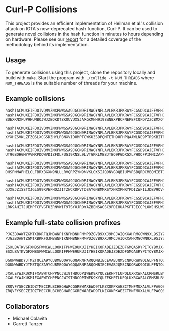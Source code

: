 # Curl-P Collisions

This project provides an efficient implementation of Heilman et al.'s collision attack on IOTA's now-deprecated hash function, Curl-P. It can be used to generate novel collisions in the hash function in minutes to hours depending on hardware. Please see our [report](https://github.com/colavitam/curl-collisions/raw/master/paper.pdf) for a detailed coverage of the methodology behind its implementation.

## Usage
To generate collisions using this project, clone the repository locally and build with `make`. Start the program with `./collide -t NUM_THREADS` where `NUM_THREADS` is the suitable number of threads for your machine.

## Example collisions

```
hash(ACMUXEIFDOIVQMVZNXPNWGSA9JGCN9RIMWOYNFLAVLBKRJPKRAYFCGSD9CAJEFVPHIWRZEKQHUHCAKKSTXMDZMMVEVVCTQFRTMDR9QLPG9QUWBHBQBVOPDWDIOFUWBK9IREKOUVRHDODLLXCLMJWZZXENYXDUSVDGU)=
hash(ACMUXEIFDOIVQMVZNXPNWGSA9JGCN9RIMWOYNFLAVLBKRJPKRAYFCGSD9CAJEFVPHIWRZEKQHUHCAKKSTXMDZMMVEVVCTQFRTMDR9QLPG9QUWBHBQBVOPDWDIOGUWBK9IREKOUVRHDODLLXCLMJWZZXENYXDUSVDGU)=
BUEXRNXFUP9HUMBOJWJZBQKDTZKOUVUXSJAXGKMNH9I9EWNBXPBCFNEPBFCQFDYZZCBMXOTP9DOIMKEZ9

hash(ACMUXEIFDOIVQMVZNXPNWGSA9JGCN9RIMWOYNFLAVLBKRJPKRAYFCGSD9CAJEFVPHIWRZEKQHUHCAKKSTFYYHYMOGOVCTIYRVML9IKFSGCPSYBK9RDKNGBTVXIRIB9FBJOPLPUKRQMLVUOXDGKGDZ9FWWEXDXGJPYU)=
hash(ACMUXEIFDOIVQMVZNXPNWGSA9JGCN9RIMWOYNFLAVLBKRJPKRAYFCGSD9CAJEFVPHIWRZEKQHUHCAKKSTFYYHYMOGOVCTIYRVML9IKFSGCPSYBK9RDKNGBTVXISIB9FBJOPLPUKRQMLVUOXDGKGDZ9FWWEXDXGJPYU)=
XYXHZSVKLZFZQSLXCGSDZHYLPBNXVIDUMPTCWKUZSDPQMTETH9UFHPQAAWLNE9PTR9KBITPUU9ZOQXBTZ

hash(ACMUXEIFDOIVQMVZNXPNWGSA9JGCN9RIMWOYNFLAVLBKRJPKRAYFCGSD9CAJEFVPHIWRZEKQHUHCAKKSTLGGEAMPJQQDUZERLMKRXNXDS9OUDDKY9KKYNKTYU99IWWFXHPGLELTRRGOAIL9DMJH9Y9GOGEEMXSMDPR)=
hash(ACMUXEIFDOIVQMVZNXPNWGSA9JGCN9RIMWOYNFLAVLBKRJPKRAYFCGSD9CAJEFVPHIWRZEKQHUHCAKKSTLGGEAMPJQQDUZERLMKRXNXDS9OUDDKY9KKYNKTYU9AIWWFXHPGLELTRRGOAIL9DMJH9Y9GOGEEMXSMDPR)=
UT9GBOHGMYVVMXPDQWVDIZFDLFUGI9XNSL9LVTGKKLMBBJTBQ9PGDXGXLPHOQFPIMNIZAPHSIAVRDV9BX

hash(ACMUXEIFDOIVQMVZNXPNWGSA9JGCN9RIMWOYNFLAVLBKRJPKRAYFCGSD9CAJEFVPHIWRZEKQHUHCAKKSTISJNJGNFTPXNANSTMCRIKXMJXRNXAIBZUDONDBMXUXFBAJCMUPTGVV9QDRGIXCWJKIBDZFXYOYMUSDGPU)=
hash(ACMUXEIFDOIVQMVZNXPNWGSA9JGCN9RIMWOYNFLAVLBKRJPKRAYFCGSD9CAJEFVPHIWRZEKQHUHCAKKSTISJNJGNFTPXNANSTMCRIKXMJXRNXAIBZUDONDBMXUYFBAJCMUPTGVV9QDRGIXCWJKIBDZFXYOYMUSDGPU)=
DHSPNMAPHELGLFBRXBGXN9NLLLRVQRPZYN9NVKLOXSIJQ9NVGOQBIUPVRSBQRDCMBQMIBTIMIHKPWLHWU

hash(ACMUXEIFDOIVQMVZNXPNWGSA9JGCN9RIMWOYNFLAVLBKRJPKRAYFCGSD9CAJEFVPHIWRZEKQHUHCAKKSTFDVNYJTHVN9SQYZTVVICZCVACPQWDLYJCDEXLWDUUOCZ9MWLNEVETBQAGOARRXDIGIXYQEPGPEVIYMADU)=
hash(ACMUXEIFDOIVQMVZNXPNWGSA9JGCN9RIMWOYNFLAVLBKRJPKRAYFCGSD9CAJEFVPHIWRZEKQHUHCAKKSTFDVNYJTHVN9SQYZTVVICZCVACPQWDLYJCDEXLWDUUPCZ9MWLNEVETBQAGOARRXDIGIXYQEPGPEVIYMADU)=
GJXEJZISSTXJGLS99RVEFHOZJITZWCRDFVTDSAYGNBMMXSYXNRXPHRYPDIZWFILJDBV9QVHMIOAUSINNB

hash(ACMUXEIFDOIVQMVZNXPNWGSA9JGCN9RIMWOYNFLAVLBKRJPKRAYFCGSD9CAJEFVPHIWRZEKQHUHCAKKSTLSVNSGRLSUZNROAVKM9OZOGMCQSXBJY9KLNYVQYUUUUWAEYFNWCOKURQJFV9RXCKKLB9RXGXGNVOPAVGU)=
hash(ACMUXEIFDOIVQMVZNXPNWGSA9JGCN9RIMWOYNFLAVLBKRJPKRAYFCGSD9CAJEFVPHIWRZEKQHUHCAKKSTLSVNSGRLSUZNROAVKM9OZOGMCQSXBJY9KLNYVQYUUVUWAEYFNWCOKURQJFV9RXCKKLB9RXGXGNVOPAVGU)=
LRK9AHITJUEMPFCPVGFUZRNVWIF9TSYOJROYAZBENSWGSC9PDIHUAPKFTJECCPLOWJHSLW9SOTQQ9EKIP
```

## Example full-state collision prefixes

```
PJGZBOAWTZGMTXBKRFQJMBWNPIKNPMBNHFMMPDZGVB9XXJ9MCJAIQKXAHRMGCWN9XL9SIYZC9TUGFEBSK9GBNRYYAXXRWCPGTZR9XRIHXMYGRTEAHUSYGVKDSAUW9VTVJMMJXRLZRNZRPMEOFYAVBTHM9GZYEGOWQT
PJGZBOAWTZGMTXBKRFQJMBWNPIKNPMBNHFMMPDZGVB9XXJ9MCJAIQKXAHRMGCWN9XL9SIYZC9TUGFEBSK9GBNRYYAXXRECPGTZR9XRIHXMYGRTEAHUSYGVKDSAUW9VTVJMMJXRLZRNZRPMEOFYAVBTHM9GZYEGOWQT

ESXLBATKVGFXMBSFWMCWLLOOKIFPHWE9UKUJIYHEIKOPADEJZDEZDFGMQASRYPITOYBMJXHISGALBSVBWIEHUIZ9JPZVJAMRNCCHBBWNLOBWQLHCWUVDXS9RXGGWDCMBXNHCICDSAOQYOBQHEBQFJAWPWTAQNZMRLJ
ESXLBATKVGFXMBSFWMCWLLOOKIFPHWE9UKUJIYHEIKOPADEJZDEZDFGMQASRYPITOYBMJXHISGALBSVBWIEHUIH9JPZVJAMRNCCHBBWNLOBWQLHCWUVDXS9RXGGWDCMBXNHCICDSAOQYOBQHEBQFJAWPWTAQNZMRLJ

DGUNWWBDYJTMZTQCZA9YCUBMEQOAYGQQARNPARQQMBIECEVABJQMSCNKORWK9OIGLPFNTOUD9JJBVWCDBHCSRITVNWMHMTOTCJOPOPJGXWGGQBUKUPVD9OAQLNLMVYAMOXNZPZOIHW9HTWIGAAU9OKRISOPBSXLMKT
DGUNWWBDYJTMZTQCZA9YCUBMEQOAYGQQARNPARQQMBIECEVABJQMSCNKORWK9OIGLPFNTOUD9JJBVWCDBHCSRITVNWMHMTOTCJOPOPJGXWGGQBUKUPVD9OAQLNLMVYAMOXNZPZOLHW9HTWIGAAU9OKRISOPBSXLMKT

JXALEYWJKUKMIFXAEWTCHPPNCJWI9THDCOPIWEK9XYQUZEKHPTLUPQLUXRXWFALCRMSRLBMKQILBBFISIEASHUUYFN9TVFAOEJGNQUWPPCUAVNCBICQCXUQFUTSIYPAHRHRQIJQFJMRS9GJQGJKTSTETQJMLBZZGQO
JXALEYWJKUKMIFXAEWTCHPPNCJWI9THDCOPIWEK9XYQUZEKHPTLUPQLUXRXWFALCRMSRLBMKQILBBFISIEASHUUYFN9TVFAOEJGNQUWPPCUAVNCBICQCXUQFUTSIYPAHRHRQIJQFJMRS9GJQGJKTSTETQMMLBZZGQO

ZRQVFYSECZEIDZTMECCRLBCHBGHWRCGGREWAREWD9TLKZXOKPKAEZCTMNFMUXALVLFPAGQBSYDOAGNZJHGPFOQIAADNAQMAUOSXNH9RGUXUIJ9LR9NZAOB9XRJONKZZHWOZUMPZINXPQXTXHJMWIZUZEC9FJZYYCHA
ZRQVFYSECZEIDZTMECCRLBCHBGHWRCGGREWAREWD9TLKZXOKPKAEZCTMNFMUXALVLFPAGQBSYDOAGNZJHGPFOQIAADNAQMAUOSXNH9RGUXUIJ9LR9NZAOB9XRJONKZZHWOZUMPZINXPQXTXHJMWIZUHEC9FJZYYCHA
```

## Collaborators
- Michael Colavita
- Garrett Tanzer
